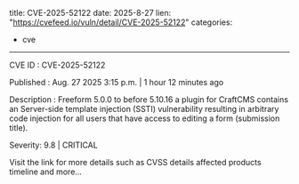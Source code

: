  
title: CVE-2025-52122
date: 2025-8-27
lien: "https://cvefeed.io/vuln/detail/CVE-2025-52122"
categories:
  - cve
---

CVE ID : CVE-2025-52122

Published :  Aug. 27
2025
3:15 p.m. | 1 hour
12 minutes ago

Description : Freeform 5.0.0 to before 5.10.16
a plugin for CraftCMS
contains an Server-side template injection (SSTI) vulnerability
resulting in arbitrary code injection for all users that have access to editing a form (submission title).

Severity: 9.8 | CRITICAL

Visit the link for more details
such as CVSS details
affected products
timeline
and more...
